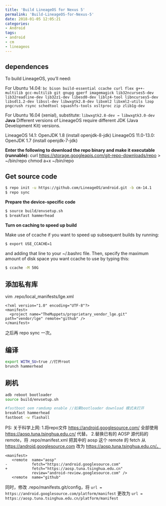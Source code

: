 ```yaml
---
title: 'Build LineageOS for Nexus 5'
permalink: 'Build-LineageOS-for-Nexus-5'
date: 2018-01-05 12:05:21
categories:
- Android
tags:
- android
- cm
- lineageos
---
```


## dependences
To build LineageOS, you’ll need:

For Ubuntu 14.04:
`
bc bison build-essential ccache curl flex g++-multilib gcc-multilib git gnupg gperf imagemagick lib32ncurses5-dev lib32readline-dev lib32z1-dev libesd0-dev liblz4-tool libncurses5-dev libsdl1.2-dev libssl-dev libwxgtk2.8-dev libxml2 libxml2-utils lzop pngcrush rsync schedtool squashfs-tools xsltproc zip zlib1g-dev
`

For Ubuntu 16.04 (xenial), substitute:
`
libwxgtk2.8-dev → libwxgtk3.0-dev
`
**Java**
Different versions of LineageOS require different JDK (Java Development Kit) versions.

LineageOS 14.1: OpenJDK 1.8 (install openjdk-8-jdk)
LineageOS 11.0-13.0: OpenJDK 1.7 (install openjdk-7-jdk)

**Enter the following to download the repo binary and make it executable (runnable):**
curl https://storage.googleapis.com/git-repo-downloads/repo > ~/bin/repo
chmod a+x ~/bin/repo


## Get source code
```bash
$ repo init -u https://github.com/LineageOS/android.git -b cm-14.1
$ repo sync
```

**Prepare the device-specific code**
```bash
$ source build/envsetup.sh
$ breakfast hammerhead
```



**Turn on caching to speed up build**

Make use of ccache if you want to speed up subsequent builds by running:
```bash
$ export USE_CCACHE=1
```
and adding that line to your ~/.bashrc file. Then, specify the maximum amount of disk space you want ccache to use by typing this:
```bash
$ ccache -M 50G
```

## 添加私有库
vim .repo/local_manifests/lge.xml

```
<?xml version="1.0" encoding="UTF-8"?>
<manifest>
  <project name="TheMuppets/proprietary_vendor_lge.git" path="vendor/lge" remote="github" />
</manifest>
```
之后再 repo sync 一次。

## 编译
```bash
export WITH_SU=true //打开root
brunch hammerhead
```

## 刷机
```bash
adb reboot bootloader
source build/envsetup.sh

#fastboot oem ramdump enable //如果bootloader download 模式未打开
breakfast hammerhead
fastboot -w flashall
```

PS:
关于科学上网:
1.将repo文件 https://android.googlesource.com/ 全部使用 https://aosp.tuna.tsinghua.edu.cn/ 代替。
2.替换已有的 AOSP 源代码的 remote，将 .repo/manifest.xml 把其中的 aosp 这个 remote 的 fetch 从 https://android.googlesource.com 改为 https://aosp.tuna.tsinghua.edu.cn/。
```
<manifest>
   <remote  name="aosp"
-           fetch="https://android.googlesource.com"
+           fetch="https://aosp.tuna.tsinghua.edu.cn"
            review="android-review.googlesource.com" />
   <remote  name="github"
```
同时，修改 .repo/manifests.git/config，将
``
url = https://android.googlesource.com/platform/manifest
``
更改为
``
url = https://aosp.tuna.tsinghua.edu.cn/platform/manifest
``

